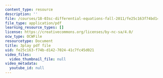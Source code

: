 ```yaml
---
content_type: resource
description: ''
file: /courses/18-03sc-differential-equations-fall-2011/fe25c163f74bd142702441c7fc45d021_kRR9EVzr4lc.pdf
file_type: application/pdf
learning_resource_types: []
license: https://creativecommons.org/licenses/by-nc-sa/4.0/
ocw_type: OCWFile
resourcetype: Document
title: 3play pdf file
uid: fe25c163-f74b-d142-7024-41c7fc45d021
video_files:
  video_thumbnail_file: null
video_metadata:
  youtube_id: null
---
```

